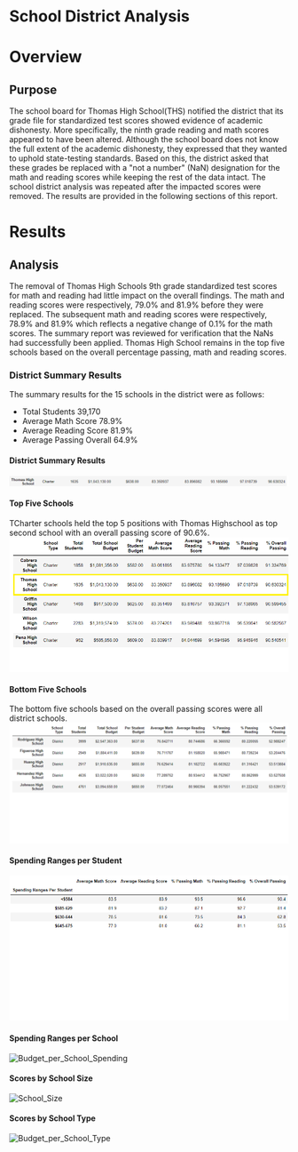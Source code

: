 # School District Analysis
# Overview 
## Purpose
The school board for Thomas High School(THS) notified the district that its grade file for standardized test scores showed evidence of academic dishonesty. More specifically, the ninth grade reading and math scores appeared to have been altered. Although the school board does not know the full extent of the academic dishonesty, they expressed that they wanted to uphold state-testing standards. Based on this, the district asked that these grades be replaced with a "not a number" (NaN) designation for the math and reading scores while keeping the rest of the data intact. The school district analysis was repeated after the impacted scores were removed. The results are provided in the following sections of this report.
# Results
## Analysis 
The removal of Thomas High Schools 9th grade standardized test scores for math and reading had little impact on the overall findings. The math and reading scores were respectively, 79.0% and 81.9% before they were replaced. The subsequent math and reading scores were respectively, 78.9% and 81.9% which reflects a negative change of 0.1% for the math scores.  The summary report was reviewed for verification that the NaNs had successfully been applied. Thomas High School remains in the top five schools based on the overall percentage passing, math and reading scores.
### District Summary Results
The summary results for the 15 schools in the district were as follows:
-	Total Students 39,170
-	Average Math Score 78.9%
-	Average Reading Score 81.9%
-	Average Passing Overall 64.9%
#### District Summary Results
![District_Summary_Results](https://github.com/LleeMcD/School_District_Analysis/blob/main/Resources/PyCitySchools_Challenge_THS_replaced_values_output.PNG)
#### Top Five Schools
TCharter schools held the top 5 positions with Thomas Highschool as top second school with an overall passing score of 90.6%.
![Top_5](https://github.com/LleeMcD/School_District_Analysis/blob/main/Resources/PyCitySchools_Challenge_Top_5.PNG)
#### Bottom Five Schools
The bottom five schools based on the overall passing scores were all district schools. 
![Bottom_5](https://github.com/LleeMcD/School_District_Analysis/blob/main/Resources/PyCitySchools_Challenge_Bottom_5.PNG)
#### Spending Ranges per Student
![Spending_Ranges_per_Student](https://github.com/LleeMcD/School_District_Analysis/blob/main/Resources/PyCitySchools_Challenge_Student_Spending_Ranges.png)
#### Spending Ranges per School
![Budget_per_School_Spending]()
####  Scores by School Size
![School_Size]()
#### Scores by School Type
![Budget_per_School_Type]()



